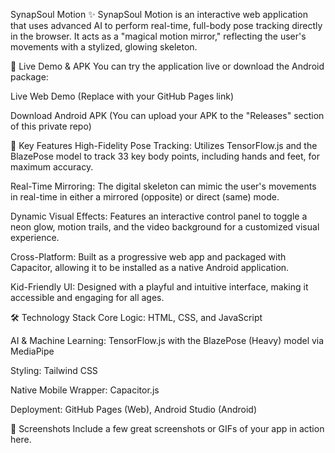 SynapSoul Motion ✨
SynapSoul Motion is an interactive web application that uses advanced AI to perform real-time, full-body pose tracking directly in the browser. It acts as a "magical motion mirror," reflecting the user's movements with a stylized, glowing skeleton.

🚀 Live Demo & APK
You can try the application live or download the Android package:

Live Web Demo (Replace with your GitHub Pages link)

Download Android APK (You can upload your APK to the "Releases" section of this private repo)

🌟 Key Features
High-Fidelity Pose Tracking: Utilizes TensorFlow.js and the BlazePose model to track 33 key body points, including hands and feet, for maximum accuracy.

Real-Time Mirroring: The digital skeleton can mimic the user's movements in real-time in either a mirrored (opposite) or direct (same) mode.

Dynamic Visual Effects: Features an interactive control panel to toggle a neon glow, motion trails, and the video background for a customized visual experience.

Cross-Platform: Built as a progressive web app and packaged with Capacitor, allowing it to be installed as a native Android application.

Kid-Friendly UI: Designed with a playful and intuitive interface, making it accessible and engaging for all ages.

🛠️ Technology Stack
Core Logic: HTML, CSS, and JavaScript

AI & Machine Learning: TensorFlow.js with the BlazePose (Heavy) model via MediaPipe

Styling: Tailwind CSS

Native Mobile Wrapper: Capacitor.js

Deployment: GitHub Pages (Web), Android Studio (Android)

📸 Screenshots
Include a few great screenshots or GIFs of your app in action here.
